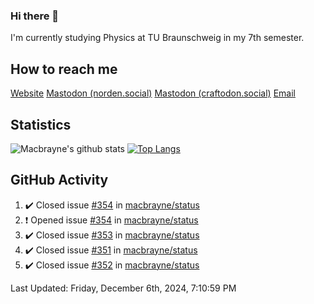 ### Hi there 👋
I'm currently studying Physics at TU Braunschweig in my 7th semester.

## How to reach me
[Website](https://florentin-schleuss.de)
<a rel="me" href="https://norden.social/@florentin">Mastodon (norden.social)</a>
<a rel="me" href="https://craftodon.social/@frodolon">Mastodon (craftodon.social)</a>
[Email](mailto:hello@macbrayne.de)

## Statistics
![Macbrayne's github stats](https://github-readme-stats.vercel.app/api?username=macbrayne&count_private=true&show_icons=true&hide_rank=true&custom_title=macbrayne's%20GitHub%20Stats)
[![Top Langs](https://github-readme-stats.vercel.app/api/top-langs/?username=macbrayne&exclude_repo=liftron&layout=compact)](https://github.com/anuraghazra/github-readme-stats)
## GitHub Activity

<!--RECENT_ACTIVITY:start-->
1. ✔️ Closed issue [#354](https://github.com/macbrayne/status/issues/354) in [macbrayne/status](https://github.com/macbrayne/status)
2. ❗️ Opened issue [#354](https://github.com/macbrayne/status/issues/354) in [macbrayne/status](https://github.com/macbrayne/status)
3. ✔️ Closed issue [#353](https://github.com/macbrayne/status/issues/353) in [macbrayne/status](https://github.com/macbrayne/status)
4. ✔️ Closed issue [#351](https://github.com/macbrayne/status/issues/351) in [macbrayne/status](https://github.com/macbrayne/status)
5. ✔️ Closed issue [#352](https://github.com/macbrayne/status/issues/352) in [macbrayne/status](https://github.com/macbrayne/status)
<!--RECENT_ACTIVITY:end-->

<!--RECENT_ACTIVITY:last_update-->
Last Updated: Friday, December 6th, 2024, 7:10:59 PM
<!--RECENT_ACTIVITY:last_update_end-->


<!--
**macbrayne/macbrayne** is a ✨ _special_ ✨ repository because its `README.md` (this file) appears on your GitHub profile.

Here are some ideas to get you started:

- 🔭 I’m currently working on ...
- 🌱 I’m currently learning ...
- 👯 I’m looking to collaborate on ...
- 🤔 I’m looking for help with ...
- 💬 Ask me about ...
- 📫 How to reach me: ...
- 😄 Pronouns: ...
- ⚡ Fun fact: ...
-->
